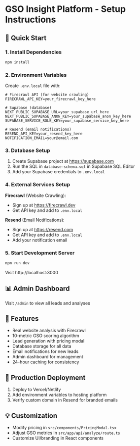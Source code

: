 # GSO Insight Platform - Setup Instructions

## 🚀 Quick Start

### 1. Install Dependencies
```bash
npm install
```

### 2. Environment Variables
Create `.env.local` file with:

```env
# Firecrawl API (for website crawling)
FIRECRAWL_API_KEY=your_firecrawl_key_here

# Supabase (database)
NEXT_PUBLIC_SUPABASE_URL=your_supabase_url_here
NEXT_PUBLIC_SUPABASE_ANON_KEY=your_supabase_anon_key_here  
SUPABASE_SERVICE_ROLE_KEY=your_supabase_service_key_here

# Resend (email notifications)
RESEND_API_KEY=your_resend_key_here
NOTIFICATION_EMAIL=your@email.com
```

### 3. Database Setup
1. Create Supabase project at https://supabase.com
2. Run the SQL in `database-schema.sql` in Supabase SQL Editor
3. Add your Supabase credentials to `.env.local`

### 4. External Services Setup

**Firecrawl** (Website Crawling):
- Sign up at https://firecrawl.dev
- Get API key and add to `.env.local`

**Resend** (Email Notifications):
- Sign up at https://resend.com  
- Get API key and add to `.env.local`
- Add your notification email

### 5. Start Development Server
```bash
npm run dev
```

Visit http://localhost:3000

## 📊 Admin Dashboard
Visit `/admin` to view all leads and analyses

## 🎯 Features
- Real website analysis with Firecrawl
- 10-metric GSO scoring algorithm
- Lead generation with pricing modal
- Database storage for all data
- Email notifications for new leads
- Admin dashboard for management
- 24-hour caching for consistency

## 🔧 Production Deployment
1. Deploy to Vercel/Netlify
2. Add environment variables to hosting platform
3. Verify custom domain in Resend for branded emails

## 💡 Customization
- Modify pricing in `src/components/PricingModal.tsx`
- Adjust GSO metrics in `src/app/api/analyze/route.ts`
- Customize UI/branding in React components